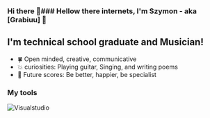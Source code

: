 ### Hi there 👋### Hellow there internets, I'm Szymon - aka [Grabiuu] 💫

## I'm technical school graduate and Musician!
- 🍀 Open minded, creative, communicative
- 💥 curiosities: Playing guitar, Singing, and writing poems
- 🧐 Future scores: Be better, happier, be specialist









### My tools 

![Visualstudio](https://img.shields.io/badge/Visual_Studio_Code-0078D4?style=for-the-badge&logo=visual%20studio%20code&logoColor=white)



